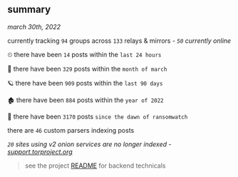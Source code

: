 
## summary
_march 30th, 2022_

currently tracking `94` groups across `133` relays & mirrors - _`50` currently online_

⏲ there have been `14` posts within the `last 24 hours`

🦈 there have been `329` posts within the `month of march`

🪐 there have been `909` posts within the `last 90 days`

🏚 there have been `884` posts within the `year of 2022`

🦕 there have been `3170` posts `since the dawn of ransomwatch`

there are `46` custom parsers indexing posts

_`20` sites using v2 onion services are no longer indexed - [support.torproject.org](https://support.torproject.org/onionservices/v2-deprecation/)_

> see the project [README](https://github.com/thetanz/ransomwatch#ransomwatch--) for backend technicals
